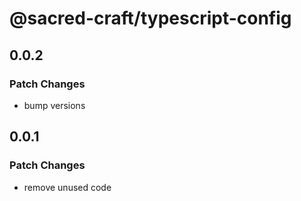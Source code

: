 # @sacred-craft/typescript-config

## 0.0.2

### Patch Changes

- bump versions

## 0.0.1

### Patch Changes

- remove unused code
